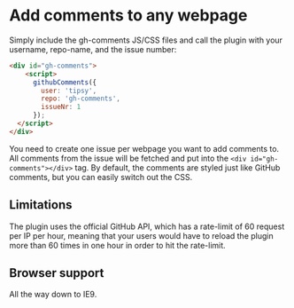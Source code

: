 # Add comments to any webpage

Simply include the gh-comments JS/CSS files and call the plugin with your username, repo-name, and the issue number:
```html
<div id="gh-comments">
    <script>
      githubComments({
        user: 'tipsy', 
        repo: 'gh-comments', 
        issueNr: 1
      });
  </script>
</div>
```
You need to create one issue per webpage you want to add comments to. All comments from the issue will be fetched and put into the `<div id="gh-comments"></div>` tag. By default, the comments are styled just like GitHub comments, but you can easily switch out the CSS.

## Limitations
The plugin uses the official GitHub API, which has a rate-limit of 60 request per IP per hour, meaning that your users would have to reload the plugin more than 60 times in one hour in order to hit the rate-limit.

## Browser support
All the way down to IE9.
